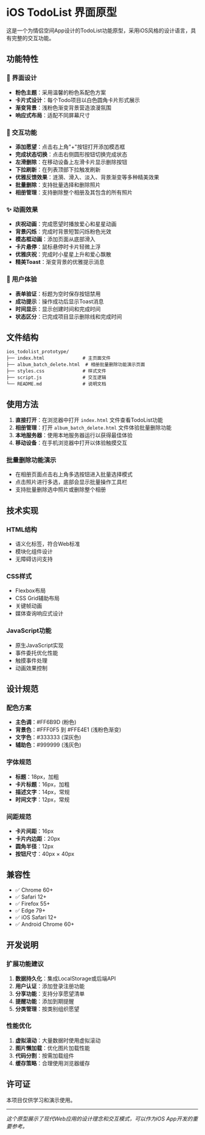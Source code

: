 # iOS TodoList 界面原型

这是一个为情侣空间App设计的TodoList功能原型，采用iOS风格的设计语言，具有完整的交互功能。

## 功能特性

### 🎨 界面设计
- **粉色主题**：采用温馨的粉色系配色方案
- **卡片式设计**：每个Todo项目以白色圆角卡片形式展示
- **渐变背景**：浅粉色渐变背景营造浪漫氛围
- **响应式布局**：适配不同屏幕尺寸

### 📱 交互功能
- **添加愿望**：点击右上角"+"按钮打开添加模态框
- **完成状态切换**：点击右侧圆形按钮切换完成状态
- **左滑删除**：在移动设备上左滑卡片显示删除按钮
- **下拉刷新**：在列表顶部下拉触发刷新
- **优雅反馈效果**：涟漪、滑入、淡入、背景渐变等多种精美效果
- **批量删除**：支持批量选择和删除照片
- **相册管理**：支持删除整个相册及其包含的所有照片

### ✨ 动画效果
- **庆祝动画**：完成愿望时播放爱心和星星动画
- **背景闪烁**：完成时背景短暂闪烁粉色光效
- **模态框动画**：添加页面从底部滑入
- **卡片悬停**：鼠标悬停时卡片轻微上浮
- **优雅庆祝**：完成时小星星上升和爱心飘散
- **精美Toast**：渐变背景的优雅提示消息

### 🎯 用户体验
- **表单验证**：标题为空时保存按钮禁用
- **成功提示**：操作成功后显示Toast消息
- **时间显示**：显示创建时间和完成时间
- **状态区分**：已完成项目显示删除线和完成时间

## 文件结构

```
ios_todolist_prototype/
├── index.html              # 主页面文件
├── album_batch_delete.html  # 相册批量删除功能演示页面
├── styles.css              # 样式文件
├── script.js               # 交互逻辑
└── README.md               # 说明文档
```

## 使用方法

1. **直接打开**：在浏览器中打开 `index.html` 文件查看TodoList功能
2. **相册管理**：打开 `album_batch_delete.html` 文件体验批量删除功能
3. **本地服务器**：使用本地服务器运行以获得最佳体验
4. **移动设备**：在手机浏览器中打开以体验触摸交互

### 批量删除功能演示
- 在相册页面点击右上角多选按钮进入批量选择模式
- 点击照片进行多选，底部会显示批量操作工具栏
- 支持批量删除选中照片或删除整个相册

## 技术实现

### HTML结构
- 语义化标签，符合Web标准
- 模块化组件设计
- 无障碍访问支持

### CSS样式
- Flexbox布局
- CSS Grid辅助布局
- 关键帧动画
- 媒体查询响应式设计

### JavaScript功能
- 原生JavaScript实现
- 事件委托优化性能
- 触摸事件处理
- 动画效果控制

## 设计规范

### 配色方案
- **主色调**：#FF6B9D (粉色)
- **背景色**：#FFF0F5 到 #FFE4E1 (浅粉色渐变)
- **文字色**：#333333 (深灰色)
- **辅助色**：#999999 (浅灰色)

### 字体规范
- **标题**：18px，加粗
- **卡片标题**：16px，加粗
- **描述文字**：14px，常规
- **时间文字**：12px，常规

### 间距规范
- **卡片间距**：16px
- **卡片内边距**：20px
- **圆角半径**：12px
- **按钮尺寸**：40px × 40px

## 兼容性

- ✅ Chrome 60+
- ✅ Safari 12+
- ✅ Firefox 55+
- ✅ Edge 79+
- ✅ iOS Safari 12+
- ✅ Android Chrome 60+

## 开发说明

### 扩展功能建议
1. **数据持久化**：集成LocalStorage或后端API
2. **用户认证**：添加登录注册功能
3. **分享功能**：支持分享愿望清单
4. **提醒功能**：添加到期提醒
5. **分类管理**：按类别组织愿望

### 性能优化
1. **虚拟滚动**：大量数据时使用虚拟滚动
2. **图片懒加载**：优化图片加载性能
3. **代码分割**：按需加载组件
4. **缓存策略**：合理使用浏览器缓存

## 许可证

本项目仅供学习和演示使用。

---

*这个原型展示了现代Web应用的设计理念和交互模式，可以作为iOS App开发的重要参考。* 